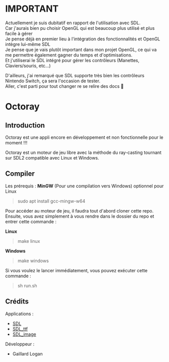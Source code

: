 # IMPORTANT
Actuellement je suis dubitatif en rapport de l'utilisation avec SDL.  
Car j'aurais bien pu choisir OpenGL qui est beaucoup plus utilisé et plus facile à gérer  
Je pense déjà en premier lieu à l'intégration des fonctionnalités et OpenGL intègre lui-même SDL  
Je pense que je vais plutôt important dans mon projet OpenGL, ce qui va me permettre également gagner du temps et d'optimisations.    
Et j'utiliserai le SDL intégré pour gérer les contrôleurs (Manettes, Claviers/souris, etc...)  

D'ailleurs, j'ai remarqué que SDL supporte très bien les contrôleurs Nintendo Switch, ça sera l'occasion de tester.  
Aller, c'est parti pour tout changer re se relire des docs 🤡  


# Octoray
## Introduction

Octoray est une appli encore en développement et non fonctionnelle pour le moment !!!

Octoray est un moteur de jeu libre avec la méthode du ray-casting tournant sur SDL2 compatible avec Linux et Windows.

## Compiler

Les prérequis :
**MinGW** (Pour une compilation vers Windows) optionnel pour Linux
> sudo apt install gcc-mingw-w64

Pour accéder au moteur de jeu, il faudra tout d'abord cloner cette repo.
Ensuite, vous avez simplement à vous rendre dans le dossier du repo et entrer cette commande :

**Linux**
> make linux

**Windows**
> make windows

Si vous voulez le lancer immédiatement, vous pouvez exécuter cette commande :
> sh run.sh

## Crédits
Applications :  
- [SDL](https://github.com/libsdl-org/SDL)  
- [SDL_ttf](https://github.com/libsdl-org/SDL_ttf)  
- [SDL_image](https://github.com/libsdl-org/SDL_image)  

Développeur :  
- Gaillard Logan
